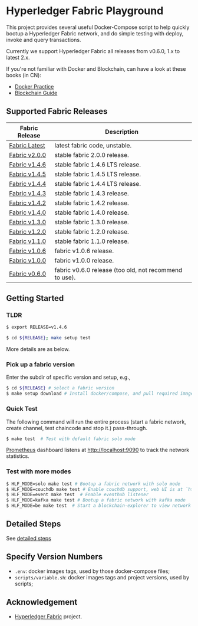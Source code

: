 # Hyperledger Fabric Playground

This project provides several useful Docker-Compose script to help quickly bootup a Hyperledger Fabric network, and do simple testing with deploy, invoke and query transactions.

Currently we support Hyperledger Fabric all releases from v0.6.0, 1.x to latest 2.x.

If you're not familiar with Docker and Blockchain, can have a look at these books (in CN):

* [Docker Practice](https://github.com/yeasy/docker_practice)
* [Blockchain Guide](https://github.com/yeasy/blockchain_guide)

## Supported Fabric Releases

Fabric Release | Description
--- | ---
[Fabric Latest](latest/) | latest fabric code, unstable.
[Fabric v2.0.0](v2.0.0/) | stable fabric 2.0.0 release.
[Fabric v1.4.6](v1.4.6/) | stable fabric 1.4.6 LTS release.
[Fabric v1.4.5](v1.4.5/) | stable fabric 1.4.5 LTS release.
[Fabric v1.4.4](v1.4.4/) | stable fabric 1.4.4 LTS release.
[Fabric v1.4.3](v1.4.3/) | stable fabric 1.4.3 release.
[Fabric v1.4.2](v1.4.2/) | stable fabric 1.4.2 release.
[Fabric v1.4.0](v1.4.0/) | stable fabric 1.4.0 release.
[Fabric v1.3.0](v1.3.0/) | stable fabric 1.3.0 release.
[Fabric v1.2.0](v1.2.0/) | stable fabric 1.2.0 release.
[Fabric v1.1.0](v1.1.0/) | stable fabric 1.1.0 release.
[Fabric v1.0.6](v1.0.6/) | fabric v1.0.6 release.
[Fabric v1.0.0](v1.0.0/) | fabric v1.0.0 release.
[Fabric v0.6.0](v0.6.0/) | fabric v0.6.0 release (too old, not recommend to use).

## Getting Started

### TLDR

```bash
$ export RELEASE=v1.4.6
```

```bash
$ cd ${RELEASE}; make setup test
```

More details are as below.

### Pick up a fabric version

Enter the subdir of specific version and setup, e.g.,

```bash
$ cd ${RELEASE} # select a fabric version
$ make setup download # Install docker/compose, and pull required images
```

### Quick Test

The following command will run the entire process (start a fabric network, create channel, test chaincode and stop it.) pass-through.

```bash
$ make test  # Test with default fabric solo mode
```

[Prometheus](https://prometheus.io) dashboard listens at [http://localhost:9090](http://localhost:9090) to track the network statistics.

### Test with more modes

```bash
$ HLF_MODE=solo make test # Bootup a fabric network with solo mode
$ HLF_MODE=couchdb make test # Enable couchdb support, web UI is at `http://localhost:5984/_utils`
$ HLF_MODE=event make test  # Enable eventhub listener
$ HLF_MODE=kafka make test # Bootup a fabric network with kafka mode
$ HLF_MODE=be make test  # Start a blockchain-explorer to view network info
```

## Detailed Steps

See [detailed steps](docs/steps.md)

## Specify Version Numbers

* `.env`: docker images tags, used by those docker-compose files;
* `scripts/variable.sh`: docker images tags and project versions, used by scripts;

## Acknowledgement

* [Hyperledger Fabric](https://github.com/hyperledger/fabric/) project.

